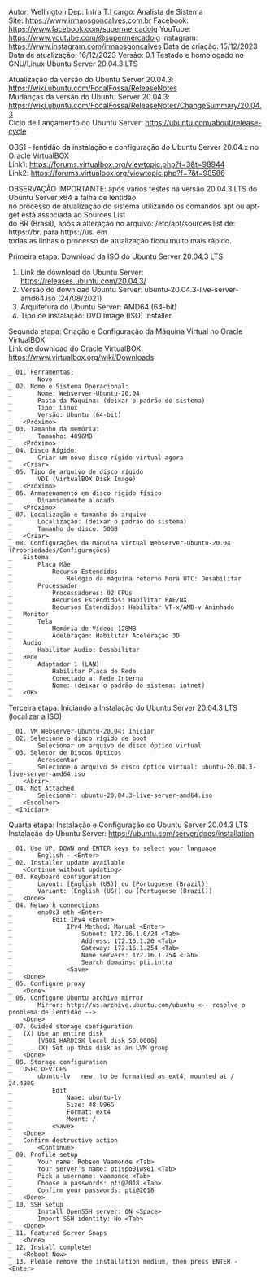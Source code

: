  Autor: Wellington 
 Dep: Infra T.I 
 cargo: Analista de Sistema  
 Site: https://www.irmaosgoncalves.com.br 
 Facebook: https://www.facebook.com/supermercadoig 
 YouTube: https://www.youtube.com/@supermercadoig 
 Instagram: https://www.instagram.com/irmaosgoncalves 
 Data de criação: 15/12/2023 
 Data de atualização: 16/12/2023 
 Versão: 0.1 
Testado e homologado no GNU/Linux Ubuntu Server 20.04.3 LTS

Atualização da versão do Ubuntu Server 20.04.3: https://wiki.ubuntu.com/FocalFossa/ReleaseNotes<br>
Mudanças da versão do Ubuntu Server 20.04.3: https://wiki.ubuntu.com/FocalFossa/ReleaseNotes/ChangeSummary/20.04.3<br>
Ciclo de Lançamento do Ubuntu Server: https://ubuntu.com/about/release-cycle

OBS1 - lentidão da instalação e configuração do Ubuntu Server 20.04.x no Oracle VirtualBOX<br>
Link1: https://forums.virtualbox.org/viewtopic.php?f=3&t=98944<br>
Link2: https://forums.virtualbox.org/viewtopic.php?f=7&t=98586<br>

OBSERVAÇÃO IMPORTANTE: após vários testes na versão 20.04.3 LTS do Ubuntu Server x64 a falha de lentidão<br>
no processo de atualização do sistema utilizando os comandos apt ou apt-get está associada ao Sources List<br>
do BR (Brasil), após a alteração no arquivo: /etc/apt/sources.list de: https://br. para https://us. em <br>
todas as linhas o processo de atualização ficou muito mais rápido.

Primeira etapa: Download da ISO do Ubuntu Server 20.04.3 LTS

01. Link de download do Ubuntu Server: https://releases.ubuntu.com/20.04.3/
02. Versão do download Ubuntu Server: ubuntu-20.04.3-live-server-amd64.iso (24/08/2021)
03. Arquitetura do Ubuntu Server: AMD64 (64-bit)
04. Tipo de instalação: DVD Image (ISO) Installer

Segunda etapa: Criação e Configuração da Máquina Virtual no Oracle VirtualBOX<br>
Link de download do Oracle VirtualBOX: https://www.virtualbox.org/wiki/Downloads

	_ 01. Ferramentas;
	_		Novo
	_ 02. Nome e Sistema Operacional:
	_		Nome: Webserver-Ubuntu-20.04
	_		Pasta da Máquina: (deixar o padrão do sistema)
	_		Tipo: Linux
	_		Versão: Ubuntu (64-bit)
	_	<Próximo>
	_ 03. Tamanho da memória:
	_		Tamanho: 4096MB
	_	<Próximo>
	_ 04. Disco Rígido:
	_		Criar um novo disco rígido virtual agora
	_	<Criar>
	_ 05. Tipo de arquivo de disco rígido
	_		VDI (VirtualBOX Disk Image)
	_	<Próximo>
	_ 06. Armazenamento em disco rígido físico
	_		Dinamicamente alocado
	_	<Próximo>
	_ 07. Localização e tamanho do arquivo
	_		Localização: (deixar o padrão do sistema)
	_		Tamanho do disco: 50GB
	_	<Criar>
	_ 08. Configurações da Máquina Virtual Webserver-Ubuntu-20.04 (Propriedades/Configurações)
	_	Sistema
	_		Placa Mãe
	_			Recurso Estendidos
	_				Relógio da máquina retorno hora UTC: Desabilitar
	_		Processador
	_			Processadores: 02 CPUs
	_			Recursos Estendidos: Habilitar PAE/NX
	_ 			Recursos Estendidos: Habilitar VT-x/AMD-v Aninhado
	_	Monitor
	_		Tela
	_			Memória de Vídeo: 128MB
	_			Aceleração: Habilitar Aceleração 3D
	_	Áudio
	_		Habilitar Áudio: Desabilitar
	_	Rede
	_		Adaptador 1 (LAN)
	_			Habilitar Placa de Rede
	_			Conectado a: Rede Interna
	_			Nome: (deixar o padrão do sistema: intnet)
	_	<OK>

Terceira etapa: Iniciando a Instalação do Ubuntu Server 20.04.3 LTS (localizar a ISO)

	_ 01. VM Webserver-Ubuntu-20.04: Iniciar
	_ 02. Selecione o disco rígido de boot
	_ 		Selecionar um arquivo de disco óptico virtual
	_ 03. Seletor de Discos Ópticos
	_ 		Acrescentar
	_ 		Selecione o arquivo de disco óptico virtual: ubuntu-20.04.3-live-server-amd64.iso
	_ 	<Abrir>
	_ 04. Not Attached
	_ 		Selecionar: ubuntu-20.04.3-live-server-amd64.iso
	_ 	<Escolher>
	_ <Iniciar>

Quarta etapa: Instalação e Configuração do Ubuntu Server 20.04.3 LTS<br>
Instalação do Ubuntu Server: https://ubuntu.com/server/docs/installation

	_ 01. Use UP, DOWN and ENTER keys to select your language
	_ 		English - <Enter>
	_ 02. Installer update available
	_	<Continue without updating>
	_ 03. Keyboard configuration
	_ 		Layout: [English (US)] ou [Portuguese (Brazil)]
	_ 		Variant: [English (US)] ou [Portuguese (Brazil)]
	_ 	<Done>
	_ 04. Network connections
	_ 		enp0s3 eth <Enter>
	_ 			Edit IPv4 <Enter>
	_ 				IPv4 Method: Manual <Enter>
	_ 					Subnet: 172.16.1.0/24 <Tab>
	_ 					Address: 172.16.1.20 <Tab>
	_ 					Gateway: 172.16.1.254 <Tab>
	_ 					Name servers: 172.16.1.254 <Tab>
	_ 					Search domains: pti.intra
	_ 				<Save>
	_ 	<Done>
	_ 05. Configure proxy
	_	<Done>
	_ 06. Configure Ubuntu archive mirror
			Mirror: http://us.archive.ubuntu.com/ubuntu <-- resolve o problema de lentidão -->
		<Done>
	_ 07. Guided storage configuration
	_	(X) Use an entire disk
	_		[VBOX_HARDISK local disk 50.000G]
	_		(X) Set up this disk as an LVM group
	_	<Done>
	_ 08. Storage configuration
	_	USED DEVICES
	_		ubuntu-lv	new, to be formatted as ext4, mounted at /	24.498G 
	_			Edit
	_				Name: ubuntu-lv
	_				Size: 48.996G
	_				Format: ext4
	_				Mount: /
	_			<Save>
	_	<Done>
	_	Confirm destructive action
	_		<Continue>
	_ 09. Profile setup
	_ 		Your name: Robson Vaamonde <Tab>
	_ 		Your server's name: ptispo01ws01 <Tab>
	_ 		Pick a username: vaamonde <Tab>
	_ 		Choose a passwords: pti@2018 <Tab>
	_ 		Confirm your passwords: pti@2018
	_ 	<Done>
	_ 10. SSH Setup
	_ 		Install OpenSSH server: ON <Space>
	_ 		Import SSH identity: No <Tab>
	_ 	<Done>
	_ 11. Featured Server Snaps
	_	<Done>
	_ 12. Install complete!
	_	<Reboot Now>
	_ 13. Please remove the installation medium, then press ENTER - <Enter>